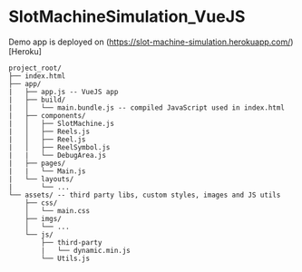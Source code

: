 # SlotMachineSimulation_VueJS
Demo app is deployed on (https://slot-machine-simulation.herokuapp.com/)[Heroku]
```
project_root/
├── index.html
├── app/
|   ├── app.js -- VueJS app
|   ├── build/
|   │   └── main.bundle.js -- compiled JavaScript used in index.html
|   ├── components/
|   │   ├── SlotMachine.js
|   │   ├── Reels.js
|   │   ├── Reel.js
|   │   ├── ReelSymbol.js
|   |   └── DebugArea.js
|   ├── pages/
|   |   └── Main.js
|   └── layouts/
|       └── ...
└── assets/ -- third party libs, custom styles, images and JS utils
    ├── css/
    │   └── main.css
    ├── imgs/
    │   └── ...
    └── js/
        ├── third-party
        |   └── dynamic.min.js
        └── Utils.js
```
